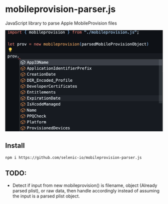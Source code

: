 # mobileprovision-parser.js
JavaScript library to parse Apple MobileProvision files

![Screenshot](https://github.com/selenic-io/mobileprovision-parser.js/blob/cdaa6c8d0a13a76cf66c1bbe8260131e1dacb7a6/screenshot.png)

## Install
```bash
npm i https://github.com/selenic-io/mobileprovision-parser.js
```

## TODO:
* Detect if input from new mobileprovision() is filename, object (Already parsed plist), or raw data, then handle accordingly instead of assuming the input is a parsed plist object.